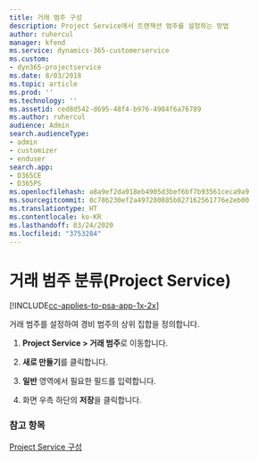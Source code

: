 ```yaml
---
title: 거래 범주 구성
description: Project Service에서 트랜잭션 범주를 설정하는 방법
author: ruhercul
manager: kfend
ms.service: dynamics-365-customerservice
ms.custom:
- dyn365-projectservice
ms.date: 8/03/2018
ms.topic: article
ms.prod: ''
ms.technology: ''
ms.assetid: ced8d542-d695-48f4-b976-4984f6a76789
ms.author: ruhercul
audience: Admin
search.audienceType:
- admin
- customizer
- enduser
search.app:
- D365CE
- D365PS
ms.openlocfilehash: a8a9ef2da918eb4905d3bef6bf7b93561ceca9a9
ms.sourcegitcommit: 8c786230ef2a497280885b827162561776e2eb00
ms.translationtype: HT
ms.contentlocale: ko-KR
ms.lasthandoff: 03/24/2020
ms.locfileid: "3753284"
---
```

# <a name="configure-transaction-categories-project-service"></a>거래 범주 분류(Project Service)

[!INCLUDE[cc-applies-to-psa-app-1x-2x](../includes/cc-applies-to-psa-app-1x-2x.md)]

거래 범주를 설정하여 경비 범주의 상위 집합을 정의합니다.  
  
1.  **Project Service > 거래 범주**로 이동합니다.  
  
2.  **새로 만들기**를 클릭합니다.  
  
3.  **일반** 영역에서 필요한 필드를 입력합니다.  
  
4.  화면 우측 하단의 **저장**을 클릭합니다.  
  
### <a name="see-also"></a>참고 항목  
 [Project Service 구성](../project-service/configure.md)
